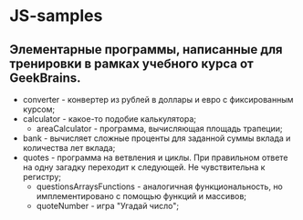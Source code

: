 # JS-samples
## Элементарные программы, написанные для тренировки в рамках учебного курса от GeekBrains.

* converter - конвертер из рублей в доллары и евро с фиксированным курсом;
* calculator - какое-то подобие калькулятора;
  * areaCalculator - программа, вычисляющая площадь трапеции;
* bank - вычисляет сложные проценты для заданной суммы вклада и количества лет вклада;
* quotes - программа на ветвления и циклы. При правильном ответе на одну загадку переходит к следующей. Не чувствительна к регистру;
  * questionsArraysFunctions - аналогичная функциональность, но имплементировано с помощью функций и массивов;
  * quoteNumber - игра "Угадай число";
